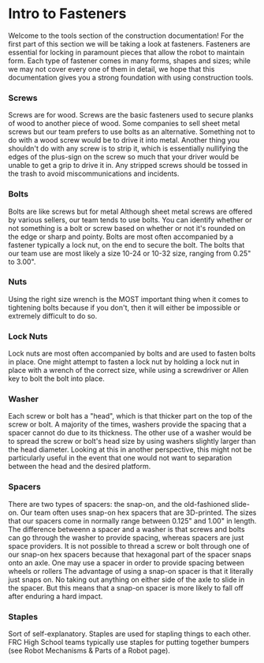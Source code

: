 # Intro to Fasteners

Welcome to the tools section of the construction documentation! For the first part of this section we will be taking a look at fasteners. Fasteners are essential for locking in paramount pieces that allow the robot to maintain form. Each type of fastener comes in many forms, shapes and sizes; while we may not cover every one of them in detail, we hope that this documentation gives you a strong foundation with using construction tools. 

### Screws
Screws are for wood. Screws are the basic fasteners used to secure planks of wood to another piece of wood. Some companies to sell sheet metal screws but our team prefers to use bolts as an alternative. Something not to do with a wood screw would be to drive it into metal. Another thing you shouldn't do with any screw is to strip it, which is essentially nullifying the edges of the plus-sign on the screw so much that your driver would be unable to get a grip to drive it in. Any stripped screws should be tossed in the trash to avoid miscommunications and incidents.

### Bolts
Bolts are like screws but for metal Although sheet metal screws are offered by various sellers, our team tends to use bolts. You can identify whether or not something is a bolt or screw based on whether or not it's rounded on the edge or sharp and pointy. Bolts are most often accompanied by a fastener typically a lock nut, on the end to secure the bolt. The bolts that our team use are most likely a size 10-24 or 10-32 size, ranging from 0.25" to 3.00".

### Nuts
Using the right size wrench is the MOST important thing when it comes to tightening bolts because if you don't, then it will either be impossible or extremely difficult to do so. 

### Lock Nuts
Lock nuts are most often accompanied by bolts and are used to fasten bolts in place. One might attempt to fasten a lock nut by holding a lock nut in place with a wrench of the correct size, while using a screwdriver or Allen key to bolt the bolt into place. 

### Washer
Each screw or bolt has a "head", which is that thicker part on the top of the screw or bolt. A majority of the times, washers provide the spacing that a spacer cannot do due to its thickness. The other use of a washer would be to spread the screw or bolt's head size by using washers slightly larger than the head diameter. Looking at this in another perspective, this might not be particularly useful in the event that one would not want to separation between the head and the desired platform.

### Spacers
There are two types of spacers: the snap-on, and the old-fashioned slide-on. Our team often uses snap-on hex spacers that are 3D-printed. The sizes that our spacers come in normally range between 0.125" and 1.00" in length. The difference betweenn a spacer and a washer is that screws and bolts can go through the washer to provide spacing, whereas spacers are just space providers. It is not possible to thread a screw or bolt through one of our snap-on hex spacers because that hexagonal part of the spacer snaps onto an axle. One may use a spacer in order to provide spacing between wheels or rollers The advantage of using a snap-on spacer is that it literally just snaps on. No taking out anything on either side of the axle to slide in the spacer. But this means that a snap-on spacer is more likely to fall off after enduring a hard impact. 

### Staples
Sort of self-explanatory. Staples are used for stapling things to each other. FRC High School teams typically use staples for putting together bumpers (see Robot Mechanisms & Parts of a Robot page). 
